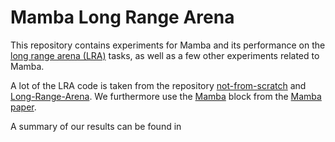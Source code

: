 # Mamba Long Range Arena

This repository contains experiments for Mamba and its performance on the [long range arena (LRA)](https://arxiv.org/abs/2011.04006) tasks, as well as a few other experiments related to Mamba. 

A lot of the LRA code is taken from the repository [not-from-scratch](https://github.com/IdoAmos/not-from-scratch/) and [Long-Range-Arena](https://github.com/google-research/long-range-arena). We furthermore use the [Mamba](https://github.com/state-spaces/mamba/tree/main) block from the [Mamba paper](https://arxiv.org/abs/2312.00752).

A summary of our results can be found in 




